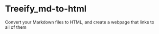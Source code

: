 # Treeify_md-to-html
Convert your Markdown files to HTML, and create a webpage that links to all of them
